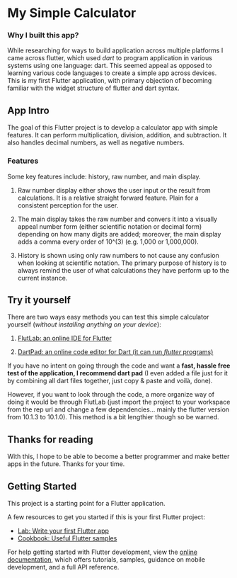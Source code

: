 # My Simple Calculator

### Why I built this app?
While researching for ways to build application across multiple platforms I came across flutter, which used *dart* to program application in various systems using one language: dart. This seemed appeal as opposed to learning various code languages to create a simple app across devices. This is my first Flutter application, with primary objection of becoming familiar with the widget structure of flutter and dart syntax. 

## App Intro
The goal of this Flutter project is to develop a calculator app with simple features. It can perform multiplication, division, addition, and subtraction. It also handles decimal numbers, as well as negative numbers.  

### Features
Some key features include: history, raw number, and main display.

1. Raw number display either shows the user input or the result from calculations. It is a relative straight forward feature. Plain for a consistent perception for the user.

1. The main display takes the raw number and convers it into a visually appeal number form (either scientific notation or decimal form) depending on how many digits are added; moreover, the main display adds a comma every order of 10^(3) (e.g. 1,000 or 1,000,000). 

1. History is shown using only raw numbers to not cause any confusion when looking at scientific notation. The primary purpose of history is to always remind the user of what calculations they have perform up to the current instance.

## Try it yourself
There are two ways easy methods you can test this simple calculator yourself (*without installing anything on your device*):

1. [FlutLab: an online IDE for Flutter](https://flutlab.io/)

2. [DartPad: an online code editor for Dart (it can run *flutter* programs)](https://dartpad.dev/?id)

If you have no intent on going through the code and want a **fast, hassle free test of the application, I recommend dart pad** (I even added a file just for it by combining all dart files together, just copy & paste and voilà, done). 

However, if you want to look through the code, a more organize way of doing it would be through FlutLab (just import the project to your workspace from the rep url and change a few dependencies... mainly the flutter version from 10.1.3 to 10.1.0). This method is a bit lengthier though so be warned.


## Thanks for reading
With this, I hope to be able to become a better programmer and make better apps in the future. Thanks for your time.

## Getting Started

This project is a starting point for a Flutter application.

A few resources to get you started if this is your first Flutter project:

- [Lab: Write your first Flutter app](https://docs.flutter.dev/get-started/codelab)
- [Cookbook: Useful Flutter samples](https://docs.flutter.dev/cookbook)

For help getting started with Flutter development, view the
[online documentation](https://docs.flutter.dev/), which offers tutorials,
samples, guidance on mobile development, and a full API reference.
